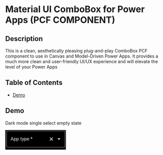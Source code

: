 # Material UI ComboBox for Power Apps (PCF COMPONENT)

## Description

This is a clean, aesthetically pleasing plug-and-play ComboBox PCF component to use in Canvas and Model-Driven Power Apps. It provides a much more clean and user-friendly UI/UX experience and will elevate the level of your Power Apps

## Table of Contents

- [Demo](#Demo)


## Demo

Dark mode single select empty state

![Dark mode single select empty state](./images/Dark%20combo%20box%20demo%20single%20select%20empty%20state.png)